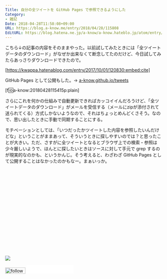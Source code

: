 ```yaml
---
Title: 自分の全ツイートを GitHub Pages で参照できるようにした
Category:
- 雑記
Date: 2018-04-28T11:58:08+09:00
URL: https://blog.a-know.me/entry/2018/04/28/115808
EditURL: https://blog.hatena.ne.jp/a-know/a-know.hateblo.jp/atom/entry/17391345971639116092
---
```


こちら↓の記事の内容をそのままやった。以前試してみたときには「全ツイートデータのダウンロード」がなぜか出来なくて断念してたのだけど、今日試してみたらあっさりダウンロードできたので。



[https://kwappa.hatenablog.com/entry/2017/10/01/120830:embed:cite]



GitHub Pages として公開もした。→  [a-know.github.io/tweets](https://a-know.github.io/tweets/)

[f:id:a-know:20180428115415p:plain]


さらにこれを何かの仕組みで自動更新できればカッコイイんだろうけど、「全ツイートデータのダウンロード」がメールを受信する（メールにzipが添付されて送られてくる）方式しかないようなので、それはちょっとめんどくさそう。なので、思い出したときに手動で同期することにする。


モチベーションとしては、「いつだったかツイートした内容を参照したいんだけどな」ということがままあって、そういうときに探しやすいのでは？と思ったことが大きい。ただ、さすがに全ツイートとなるとブラウザ上での検索・参照は少々厳しいようで、ほんとに探したいときはソースに対して手元で grep するのが現実的なのかも、というかんじ。そう考えると、わざわざ GitHub Pages として公開することはなかったのかもなー。まぁいっか。


<div>
<br>
<script async src="//pagead2.googlesyndication.com/pagead/js/adsbygoogle.js"></script>
<!-- article-bottom2 -->
<ins class="adsbygoogle"
     style="display:inline-block;width:300px;height:250px"
     data-ad-client="ca-pub-3463034538369189"
     data-ad-slot="5274552934"></ins>
<script>
(adsbygoogle = window.adsbygoogle || []).push({});
</script>

<a href="http://bit.ly/pixe-la" target='blank' rel="nofollow"><img src="https://cdn-ak.f.st-hatena.com/images/fotolife/a/a-know/20181026/20181026091953.png"></a>
<br>
</div>

<div>
<a href='http://cloud.feedly.com/#subscription%2Ffeed%2Fhttp%3A%2F%2Fblog.a-know.me%2Ffeed'  target='blank'><img id='feedlyFollow' src='//s3.feedly.com/img/follows/feedly-follow-rectangle-volume-small_2x.png' alt='follow us in feedly' width='65' height='20'></a>



<iframe src="//blog.hatena.ne.jp/a-know/a-know.hateblo.jp/subscribe/iframe" allowtransparency="true" frameborder="0" scrolling="no" width="150" height="28"></iframe>
</div>


<script src="https://moshi-moshi.moshimo.works/moshimoshi/a_know_blog/2018-04-28-115808?title=%E8%87%AA%E5%88%86%E3%81%AE%E5%85%A8%E3%83%84%E3%82%A4%E3%83%BC%E3%83%88%E3%82%92%20GitHub%20Pages%20%E3%81%A7%E5%8F%82%E7%85%A7%E3%81%A7%E3%81%8D%E3%82%8B%E3%82%88%E3%81%86%E3%81%AB%E3%81%97%E3%81%9F"></script>
